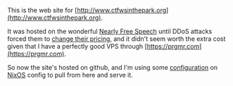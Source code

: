This is the web site for [http://www.ctfwsinthepark.org](http://www.ctfwsinthepark.org).

It was hosted on the wonderful [Nearly Free Speech](https://www.nearlyfreespeech.net/) until DDoS attacks forced them to [change their pricing](https://blog.nearlyfreespeech.net/2017/09/25/significant-pricing-updates-are-coming-soon), and it didn't seem worth the extra cost given that I have a perfectly good VPS through [https://prgmr.com](https://prgmr.com).

So now the site's hosted on github, and I'm using some [configuration](https://github.com/edanaher/nixos-config/tree/master/services/ctfwsinthepark.nix) on [NixOS](https://nixos.org/) config to pull from here and serve it.
